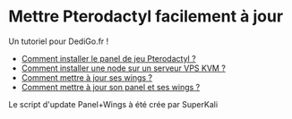 # Mettre Pterodactyl facilement à jour
Un tutoriel pour DediGo.fr !

- [Comment installer le panel de jeu Pterodactyl ?](https://dedigo.fr/clients/knowledgebase/77/Comment-installer-le-panel-de-jeu-Pterodactyl-.html)
- [Comment installer une node sur un serveur VPS KVM ?](https://dedigo.fr/clients/knowledgebase/78/Comment-installer-une-node-sur-un-serveur-VPS-KVM-.html)
- [Comment mettre à jour ses wings ?](https://dedigo.fr/clients/knowledgebase/80/Comment-mettre-a-jour-ses-wings-.html)
- [Comment mettre à jour son panel et ses wings ?](https://dedigo.fr/clients/knowledgebase/79/Comment-mettre-a-jour-son-panel-et-ses-wings-.html)

Le script d'update Panel+Wings à été crée par SuperKali
